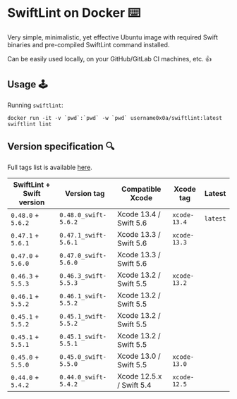 
# SwiftLint on Docker ⌨️

Very simple, minimalistic, yet effective Ubuntu image with required Swift binaries and pre-compiled SwiftLint command installed.

Can be easily used locally, on your GitHub/GitLab CI machines, etc. 👍

## Usage 🕹

Running `swiftlint`:

```
docker run -it -v `pwd`:`pwd` -w `pwd` username0x0a/swiftlint:latest swiftlint lint
```

## Version specification 🔍

Full tags list is available [here](https://hub.docker.com/r/username0x0a/swiftlint/tags).

| SwiftLint + Swift version | Version tag          | Compatible Xcode         | Xcode tag    | Latest   |
|---------------------------|----------------------|--------------------------|--------------|----------|
| `0.48.0` + `5.6.2`        | `0.48.0_swift-5.6.2` | Xcode 13.4 / Swift 5.6   | `xcode-13.4` | `latest` |
| `0.47.1` + `5.6.1`        | `0.47.1_swift-5.6.1` | Xcode 13.3 / Swift 5.6   | `xcode-13.3` |          |
| `0.47.0` + `5.6.0`        | `0.47.0_swift-5.6.0` | Xcode 13.3 / Swift 5.6   |              |          |
| `0.46.3` + `5.5.3`        | `0.46.3_swift-5.5.3` | Xcode 13.2 / Swift 5.5   | `xcode-13.2` |          |
| `0.46.1` + `5.5.2`        | `0.46.1_swift-5.5.2` | Xcode 13.2 / Swift 5.5   |              |          |
| `0.45.1` + `5.5.2`        | `0.45.1_swift-5.5.2` | Xcode 13.2 / Swift 5.5   |              |          |
| `0.45.1` + `5.5.1`        | `0.45.1_swift-5.5.1` | Xcode 13.2 / Swift 5.5   |              |          |
| `0.45.0` + `5.5.0`        | `0.45.0_swift-5.5.0` | Xcode 13.0 / Swift 5.5   | `xcode-13.0` |          |
| `0.44.0` + `5.4.2`        | `0.44.0_swift-5.4.2` | Xcode 12.5.x / Swift 5.4 | `xcode-12.5` |          |
